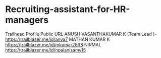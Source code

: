 # Recruiting-assistant-for-HR-managers
Trailhead Profile Public URL
ANUSH VASANTHAKUMAR K (Team Lead )-
 https://trailblazer.me/id/anva7
MATHAN KUMAR K
 https://trailblazer.me/id/mkumar2898
NIRMAL
 https://trailblazer.me/id/npalanisamy15
